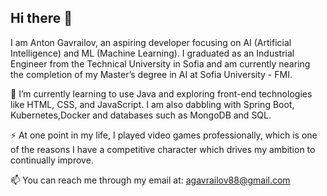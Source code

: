## Hi there 👋
I am Anton Gavrailov, an aspiring developer focusing on AI (Artificial Intelligence) and ML (Machine Learning). I graduated as an Industrial Engineer from the Technical University in Sofia and am currently nearing the completion of my Master’s degree in AI at Sofia University - FMI.

🌱 I’m currently learning to use Java and exploring front-end technologies like HTML, CSS, and JavaScript. I am also dabbling with Spring Boot, Kubernetes,Docker and databases such as MongoDB and SQL.

⚡ At one point in my life, I played video games professionally, which is one of the reasons I have a competitive character which drives my ambition to continually improve.

📫 You can reach me through my email at: agavrailov88@gmail.com
<!--
**Gavrailov/Gavrailov** is a ✨ _special_ ✨ repository because its `README.md` (this file) appears on your GitHub profile.

Here are some ideas to get you started:

- 🔭 I’m currently working on ...
- 🌱 I’m currently learning ...
- 👯 I’m looking to collaborate on ...
- 🤔 I’m looking for help with ...
- 💬 Ask me about ...
- 📫 How to reach me: ...
- 😄 Pronouns: ...
- ⚡ Fun fact: ...
-->
